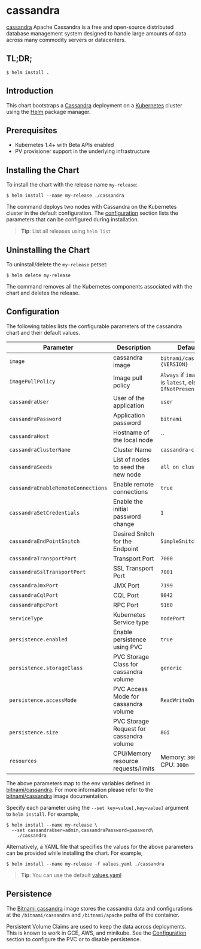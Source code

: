 # cassandra

[cassandra](https://cassandra.apache.org) Apache Cassandra is a free and open-source distributed database management system designed to handle large amounts of data across many commodity servers or datacenters.

## TL;DR;

```console
$ helm install .
```

## Introduction

This chart bootstraps a [Cassandra](https://github.com/bitnami/bitnami-docker-cassandra) deployment on a [Kubernetes](http://kubernetes.io) cluster using the [Helm](https://helm.sh) package manager.

## Prerequisites

- Kubernetes 1.4+ with Beta APIs enabled
- PV provisioner support in the underlying infrastructure

## Installing the Chart

To install the chart with the release name `my-release`:

```console
$ helm install --name my-release ./cassandra
```

The command deploys two nodes with Cassandra on the Kubernetes cluster in the default configuration. The [configuration](#configuration) section lists the parameters that can be configured during installation.

> **Tip**: List all releases using `helm list`

## Uninstalling the Chart

To uninstall/delete the `my-release` petset:

```console
$ helm delete my-release
```

The command removes all the Kubernetes components associated with the chart and deletes the release.

## Configuration

The following tables lists the configurable parameters of the cassandra chart and their default values.

|              Parameter               |               Description                |                         Default                         |
|--------------------------------------|------------------------------------------|---------------------------------------------------------|
| `image`                              | cassandra image                          | `bitnami/cassandra:{VERSION}`                           |
| `imagePullPolicy`                    | Image pull policy                        | `Always` if `imageTag` is `latest`, else `IfNotPresent` |
| `cassandraUser`                      | User of the application                  | `user`                                                  |
| `cassandraPassword`                  | Application password                     | `bitnami`                                               |
| `cassandraHost`                      | Hostname of the local node               | ``                                                      |
| `cassandraClusterName`               | Cluster Name                             | `cassandra-cluster`                                     |
| `cassandraSeeds`                     | List of nodes to seed the new node       | `all on cluster`                                        |
| `cassandraEnableRemoteConnections`   | Enable remote connections                | `true`                                                  |
| `cassandraSetCredentials`            | Enable the initial password change       | `1`                                                     |
| `cassandraEndPointSnitch`            | Desired Snitch for the Endpoint          | `SimpleSnitch`                                          |
| `cassandraTransportPort`             | Transport Port                           | `7000`                                                  |
| `cassandraSslTransportPort`          | SSL Transport Port                       | `7001`                                                  |
| `cassandraJmxPort`                   | JMX Port                                 | `7199`                                                  |
| `cassandraCqlPort`                   | CQL Port                                 | `9042`                                                  |
| `cassandraRpcPort`                   | RPC Port                                 | `9160`                                                  |
| `serviceType`                        | Kubernetes Service type                  | `nodePort`                                              |
| `persistence.enabled`                | Enable persistence using PVC             | `true`                                                  |
| `persistence.storageClass`           | PVC Storage Class for cassandra volume   | `generic`                                               |
| `persistence.accessMode`             | PVC Access Mode for cassandra volume     | `ReadWriteOnce`                                         |
| `persistence.size`                   | PVC Storage Request for cassandra volume | `8Gi`                                                   |
| `resources`                          | CPU/Memory resource requests/limits      | Memory: `3000Mi`, CPU: `300m`                           |

The above parameters map to the env variables defined in [bitnami/cassandra](http://github.com/bitnami/bitnami-docker-cassandra). For more information please refer to the [bitnami/cassandra](http://github.com/bitnami/bitnami-docker-cassandra) image documentation.

Specify each parameter using the `--set key=value[,key=value]` argument to `helm install`. For example,

```console
$ helm install --name my-release \
  --set cassandraUser=admin,cassandraPassword=password\
    ./cassandra
```


Alternatively, a YAML file that specifies the values for the above parameters can be provided while installing the chart. For example,

```console
$ helm install --name my-release -f values.yaml ./cassandra
```

> **Tip**: You can use the default [values.yaml](values.yaml)

## Persistence

The [Bitnami cassandra](https://github.com/bitnami/bitnami-docker-cassandra) image stores the cassandra data and configurations at the `/bitnami/cassandra` and `/bitnami/apache` paths of the container.

Persistent Volume Claims are used to keep the data across deployments. This is known to work in GCE, AWS, and minikube.
See the [Configuration](#configuration) section to configure the PVC or to disable persistence.
